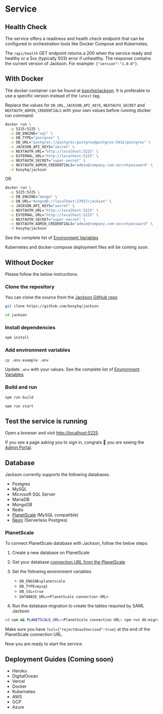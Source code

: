 # Service

## Health Check

The service offers a readiness and health check endpoint that can be configured in orchestration tools like Docker Compose and Kubernetes.

The `/api/health` GET endpoint returns a 200 when the service ready and healthy or a 5xx (typically 503) error if unhealthy. The response contains the current version of Jackson. For example: `{"version":"1.0.0"}`.

## With Docker

The docker container can be found at [boxyhq/jackson](https://hub.docker.com/r/boxyhq/jackson/tags). It is preferable to use a specific version instead of the `latest` tag.

Replace the values for `DB_URL`, `JACKSON_API_KEYS`, `NEXTAUTH_SECRET` and `NEXTAUTH_ADMIN_CREDENTIALS` with your own values before running docker run command.

```bash
docker run \
  -p 5225:5225 \
  -e DB_ENGINE="sql" \
  -e DB_TYPE="postgres" \
  -e DB_URL="postgres://postgres:postgres@postgres:5432/postgres" \
  -e JACKSON_API_KEYS="secret" \
  -e NEXTAUTH_URL="http://localhost:5225" \
  -e EXTERNAL_URL="http://localhost:5225" \
  -e NEXTAUTH_SECRET="super-secret" \
  -e NEXTAUTH_ADMIN_CREDENTIALS="admin@company.com:secretpassword" \
  -d boxyhq/jackson
```

OR

```bash
docker run \
  -p 5225:5225 \
  -e DB_ENGINE="mongo" \
  -e DB_URL="mongodb://localhost:27017/jackson" \
  -e JACKSON_API_KEYS="secret" \
  -e NEXTAUTH_URL="http://localhost:5225" \
  -e EXTERNAL_URL="http://localhost:5225" \
  -e NEXTAUTH_SECRET="super-secret" \
  -e NEXTAUTH_ADMIN_CREDENTIALS="admin@company.com:secretpassword" \
  -d boxyhq/jackson
```

See the complete list of [Environment Variables](./env-variables.md)

Kubernetes and docker-compose deployment files will be coming soon.

## Without Docker

Please follow the below instructions.

### Clone the repository

You can clone the source from the [Jackson GitHub repo](https://github.com/boxyhq/jackson/tree/release)

```bash
git clone https://github.com/boxyhq/jackson
```

```bash
cd jackson
```

### Install dependencies

```bash
npm install
```

### Add environment variables

```bash
cp .env.example .env
```

Update `.env` with your values. See the complete list of [Environment Variables](./env-variables.md)

### Build and run

```bash
npm run build
```

```bash
npm run start
```

## Test the service is running

Open a browser and visit [http://localhost:5225](http://localhost:5225).

If you see a page asking you to sign in, congrats 🎉 you are seeing the [Admin Portal](../../admin-portal/overview).

## Database

Jackson currently supports the following databases.

- Postgres
- MySQL
- Microsoft SQL Server
- MariaDB
- MongoDB
- Redis
- [PlanetScale](https://planetscale.com/) (MySQL compatible)
- [Neon](https://neon.tech) (Serverless Postgres)

### PlanetScale

To connect PlanetScale database with Jackson, follow the below steps:

1. Create a new database on PlanetScale
2. Get your database [connection URL from the PlanetScale](https://planetscale.com/docs/tutorials/deploy-to-netlify#get-your-connection-string-from-planetscale)
3. Set the following environment variables

   - `DB_ENGINE=planetscale`
   - `DB_TYPE=mysql`
   - `DB_SSL=true`
   - `DATABASE_URL=<PlanetScale connection URL>`

4. Run the database migration to create the tables required by SAML Jackson

```bash
cd npm && PLANETSCALE_URL=<PlanetScale connection URL> npm run db:migration:run:planetscale
```

Make sure you have `?ssl={"rejectUnauthorized":true}` at the end of the PlanetScale connection URL.

Now you are ready to start the service.

## Deployment Guides (Coming soon)

- Heroku
- DigitalOcean
- Vercel
- Docker
- Kubernetes
- AWS
- GCP
- Azure
